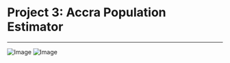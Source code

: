 # Project 3: Accra Population Estimator
---

![Image](//DATA310_Images/25_7.png)
![Image](//DATA310_Images/25_8.png)
